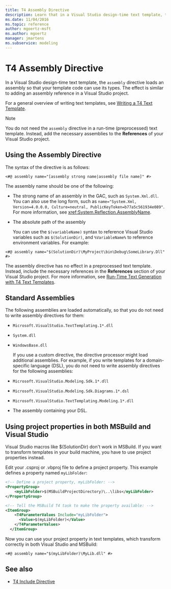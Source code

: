 ```yaml
---
title: T4 Assembly Directive
description: Learn that in a Visual Studio design-time text template, the assembly directive loads an assembly so that your template code can use its types.
ms.date: 11/04/2016
ms.topic: reference
author: mgoertz-msft
ms.author: mgoertz
manager: jmartens
ms.subservice: modeling
---
```

# T4 Assembly Directive


In a Visual Studio design-time text template, the `assembly` directive loads an assembly so that your template code can use its types. The effect is similar to adding an assembly reference in a Visual Studio project.

 For a general overview of writing text templates, see [Writing a T4 Text Template](../modeling/writing-a-t4-text-template.md).

> [!NOTE]
> You do not need the `assembly` directive in a run-time (preprocessed) text template. Instead, add the necessary assemblies to the **References** of your Visual Studio project.

## Using the Assembly Directive
 The syntax of the directive is as follows:

```
<#@ assembly name="[assembly strong name|assembly file name]" #>
```

 The assembly name should be one of the following:

- The strong name of an assembly in the GAC, such as `System.Xml.dll`. You can also use the long form, such as `name="System.Xml, Version=4.0.0.0, Culture=neutral, PublicKeyToken=b77a5c561934e089"`. For more information, see <xref:System.Reflection.AssemblyName>.

- The absolute path of the assembly

  You can use the `$(variableName)` syntax to reference Visual Studio variables such as `$(SolutionDir)`, and `%VariableName%` to reference environment variables. For example:

```
<#@ assembly name="$(SolutionDir)\MyProject\bin\Debug\SomeLibrary.Dll" #>
```

 The assembly directive has no effect in a preprocessed text template. Instead, include the necessary references in the **References** section of your Visual Studio project. For more information, see [Run-Time Text Generation with T4 Text Templates](../modeling/run-time-text-generation-with-t4-text-templates.md).

## Standard Assemblies
 The following assemblies are loaded automatically, so that you do not need to write assembly directives for them:

- `Microsoft.VisualStudio.TextTemplating.1*.dll`

- `System.dll`

- `WindowsBase.dll`

  If you use a custom directive, the directive processor might load additional assemblies. For example, if you write templates for a domain-specific language (DSL), you do not need to write assembly directives for the following assemblies:

- `Microsoft.VisualStudio.Modeling.Sdk.1*.dll`

- `Microsoft.VisualStudio.Modeling.Sdk.Diagrams.1*.dsl`

- `Microsoft.VisualStudio.TextTemplating.Modeling.1*.dll`

- The assembly containing your DSL.

## <a name="msbuild"></a> Using project properties in both MSBuild and Visual Studio
 Visual Studio macros like $(SolutionDir) don't work in MSBuild. If you want to transform templates in your build machine, you have to use project properties instead.

 Edit your .csproj or .vbproj file to define a project property. This example defines a property named `myLibFolder`:

```xml
<!-- Define a project property, myLibFolder: -->
<PropertyGroup>
    <myLibFolder>$(MSBuildProjectDirectory)\..\libs</myLibFolder>
</PropertyGroup>

<!-- Tell the MSBuild T4 task to make the property available: -->
<ItemGroup>
    <T4ParameterValues Include="myLibFolder">
      <Value>$(myLibFolder)</Value>
    </T4ParameterValues>
  </ItemGroup>
```

 Now you can use your project property in text templates, which transform correctly in both Visual Studio and MSBuild:

```
<#@ assembly name="$(myLibFolder)\MyLib.dll" #>
```

## See also

- [T4 Include Directive](../modeling/t4-include-directive.md)
